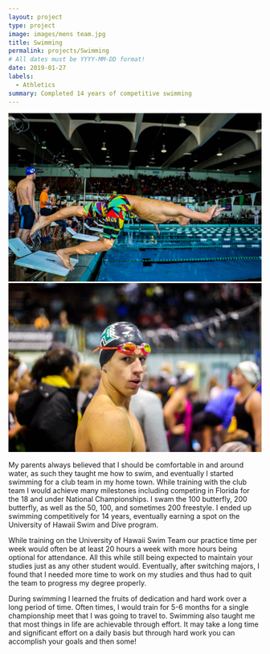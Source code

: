 ```yaml
---
layout: project
type: project
image: images/mens team.jpg
title: Swimming
permalink: projects/Swimming
# All dates must be YYYY-MM-DD format!
date: 2019-01-27
labels:
  - Athletics
summary: Completed 14 years of competitive swimming
---
```


<div class="ui small rounded images">
  <img class="ui image" src="../images/swimming dive.jpg">
</div>

<img class="ui medium right floated rounded image" src="../images/james swim.jpg">

My parents always believed that I should be comfortable in and around water, as such they taught me how to swim, and eventually I started swimming for a club team in my home town. While training with the club team I would achieve many milestones including competing in Florida for the 18 and under National Championships. I swam the 100 butterfly, 200 butterfly, as well as the 50, 100, and sometimes 200 freestyle. I ended up swimming competitively for 14 years, eventually earning a spot on the University of Hawaii Swim and Dive program. 

While training on the University of Hawaii Swim Team our practice time per week would often be at least 20 hours a week with more hours being optional for attendance. All this while still being expected to maintain your studies just as any other student would. Eventually, after switching majors, I found that I needed more time to work on my studies and thus had to quit the team to progress my degree properly.
	
During swimming I learned the fruits of dedication and hard work over a long period of time. Often times, I would train for 5-6 months for a single championship meet that I was going to travel to. Swimming also taught me that most things in life are achievable through effort. It may take a long time and significant effort on a daily basis but through hard work you can accomplish your goals and then some!
	
